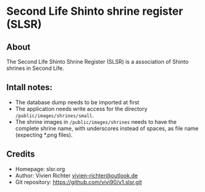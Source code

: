 Second Life Shinto shrine register (SLSR)
=========================================


About
-----
The Second Life Shinto Shrine Register (SLSR) is a association of Shinto shrines in Second Life.


Intall notes:
-------------
* The database dump needs to be imported at first
* The application needs write access for the directory `/public/images/shrines/small`.
* The shrine images in `/public/images/shrines` needs to have the complete shrine name, with underscores instead of spaces, as file name (expecting *.png files).


Credits
-------
* Homepage: slsr.org
* Author: Vivien Richter <vivien-richter@outlook.de>
* Git repository: https://github.com/vivi90/v1.slsr.git
